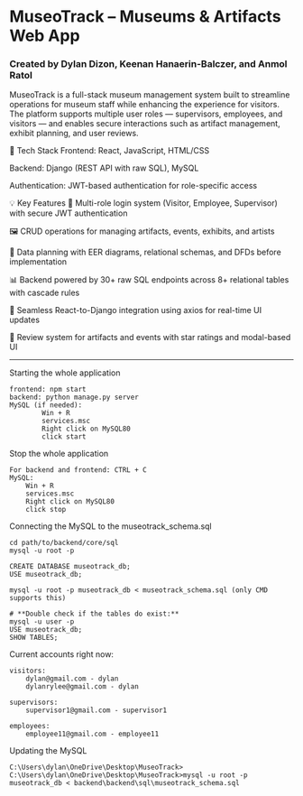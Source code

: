 # MuseoTrack – Museums & Artifacts Web App
### Created by Dylan Dizon, Keenan Hanaerin-Balczer, and Anmol Ratol

MuseoTrack is a full-stack museum management system built to streamline operations for museum staff while enhancing the experience for visitors. The platform supports multiple user roles — supervisors, employees, and visitors — and enables secure interactions such as artifact management, exhibit planning, and user reviews.

🔧 Tech Stack
Frontend: React, JavaScript, HTML/CSS

Backend: Django (REST API with raw SQL), MySQL

Authentication: JWT-based authentication for role-specific access

💡 Key Features
🔐 Multi-role login system (Visitor, Employee, Supervisor) with secure JWT authentication

🖼️ CRUD operations for managing artifacts, events, exhibits, and artists

🧠 Data planning with EER diagrams, relational schemas, and DFDs before implementation

📊 Backend powered by 30+ raw SQL endpoints across 8+ relational tables with cascade rules

🔄 Seamless React-to-Django integration using axios for real-time UI updates

📝 Review system for artifacts and events with star ratings and modal-based UI

---
Starting the whole application

```
frontend: npm start 
backend: python manage.py server
MySQL (if needed): 
		Win + R
		services.msc
		Right click on MySQL80
		click start
```

Stop the whole application

```
For backend and frontend: CTRL + C
MySQL: 
	Win + R
	services.msc
	Right click on MySQL80
	click stop
```

Connecting the MySQL to the museotrack_schema.sql

```
cd path/to/backend/core/sql
mysql -u root -p

CREATE DATABASE museotrack_db;
USE museotrack_db;

mysql -u root -p museotrack_db < museotrack_schema.sql (only CMD supports this)

# **Double check if the tables do exist:**
mysql -u user -p
USE museotrack_db;
SHOW TABLES; 
```

Current accounts right now:

```
visitors:
	dylan@gmail.com - dylan
	dylanrylee@gmail.com - dylan
	
supervisors:
	supervisor1@gmail.com - supervisor1
	
employees:
	employee11@gmail.com - employee11
```

Updating the MySQL

```
C:\Users\dylan\OneDrive\Desktop\MuseoTrack>
C:\Users\dylan\OneDrive\Desktop\MuseoTrack>mysql -u root -p museotrack_db < backend\backend\sql\museotrack_schema.sql
```
